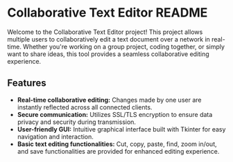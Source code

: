 # Collaborative Text Editor README

Welcome to the Collaborative Text Editor project! This project allows multiple users to collaboratively edit a text document over a network in real-time. Whether you're working on a group project, coding together, or simply want to share ideas, this tool provides a seamless collaborative editing experience.

## Features

- **Real-time collaborative editing:** Changes made by one user are instantly reflected across all connected clients.
- **Secure communication:** Utilizes SSL/TLS encryption to ensure data privacy and security during transmission.
- **User-friendly GUI:** Intuitive graphical interface built with Tkinter for easy navigation and interaction.
- **Basic text editing functionalities:** Cut, copy, paste, find, zoom in/out, and save functionalities are provided for enhanced editing experience.
